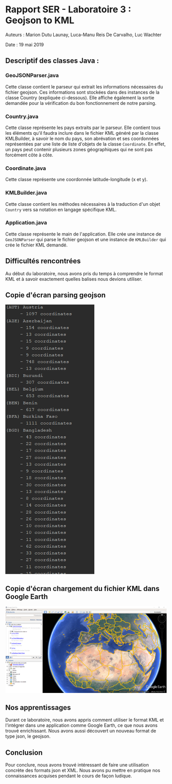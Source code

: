 # Rapport SER - Laboratoire 3 : Geojson to KML

Auteurs : Marion Dutu Launay, Luca-Manu Reis De Carvalho, Luc Wachter

Date : 19 mai 2019


## Descriptif des classes Java :

### GeoJSONParser.java

Cette classe contient le parseur qui extrait les informations nécessaires du fichier geojson. Ces informations sont stockées dans des instances de la classe Country (expliquée ci-dessous). Elle affiche également la sortie demandée pour la vérification du bon fonctionnement de notre parsing.

### Country.java

Cette classe représente les pays extraits par le parseur. Elle contient tous les éléments qu'il faudra inclure dans le fichier KML généré par la classe KMLBuilder, à savoir le nom du pays, son abrévation et ses coordonnées représentées par une liste de liste d'objets de la classe `Coordinate`. En effet, un pays peut contenir plusieurs zones géographiques qui ne sont pas forcément côte à côte.

### Coordinate.java

Cette classe représente une coordonnée latitude-longitude (x et y).

### KMLBuilder.java

Cette classe contient les méthodes nécessaires à la traduction d'un objet `Country` vers sa notation en langage spécifique KML.

### Application.java

Cette classe représente le main de l'application. Elle crée une instance de `GeoJSONParser` qui parse le fichier geojson et une instance de `KMLBuilder` qui crée le fichier KML demandé.


## Difficultés rencontrées

Au début du laboratoire, nous avons pris du temps à comprendre le format KML et à savoir exactement quelles balises nous devions utiliser.


## Copie d'écran parsing geojson

![Affichage dans la console](images/parsing.png)


## Copie d'écran chargement du fichier KML dans Google Earth

![Rendu dans Google Earth](images/google_earth.png)


## Nos apprentissages

Durant ce laboratoire, nous avons appris comment utiliser le format KML et l'intégrer dans une application comme Google Earth, ce que nous avons trouvé enrichissant. Nous avons aussi découvert un nouveau format de type json, le geojson.


## Conclusion

Pour conclure, nous avons trouvé intéressant de faire une utilisation concrète des formats json et XML. Nous avons pu mettre en pratique nos connaissances acquises pendant le cours de façon ludique.